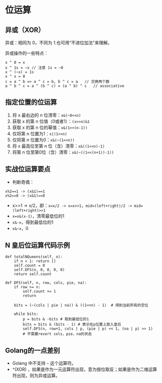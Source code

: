 # 位运算

## 异或（XOR）

异或：相同为 0，不同为 1.也可用“不进位加法”来理解。

异或操作的一些特点：

```
x ^ 0 = x
x ^ 1s = ~x // 注意 1s = ~0
x ^ (~x) = 1s
x ^ x = 0
c = a ^ b => a ^ c = b, b ^ c = a   // 交换两个数
a ^ b ^ c = a ^ (b ^ c) = (a ^ b) ^ c   // associative
```

## 指定位置的位运算

1. 将 x 最右边的 n 位清零：`x&(~0<<n)`
2. 获取 x 的第 n 位值（0或者1）：`(x>>n)&1`
3. 获取 x 的第 n 位的幂值：`x&(1<<(n-1))`
4. 仅将第 n 位置为1：`x|(1<<n)`
5. 仅将第 n 位置为0：`x&(~(1<<n))`
6. 将 x 最高位至第 n 位（含）清零：`x&((1<<n)-1)`
7. 将第 n 位至第0位（含）清零：`x&(~((1<<(n+1))-1))`

## 实战位运算要点

- 判断奇偶：
```
x%2==1 -> (x&1)==1
x%2==0 -> (x&1)==0
```

- x>>1 -> x/2，即：`x=x/2 -> x=x>>1`，`mid=(left+right)/2 -> mid=(left+right)>>1`
- `x=x&(x-1)`，清零最低位的1
- `x&-x`，得到最低位的1
- `x&~x`，0

## N 皇后位运算代码示例

```lang=python
def totalNQueens(self, n):
    if n < 1: return []
    self.count = 0
    self.DFS(n, 0, 0, 0, 0)
    return self.count

def DFS(self, n, row, cols, pie, na):
    if row >= n:
        self.count += 1
        return

    bits = (~(cols | pie | na)) & ((1<<n) - 1)  # 得到当前所有的空位

    while bits:
        p = bits & -bits # 取到最低位的1
        bits = bits & (bits - 1) # 表示在p位置上放入皇后
        self.DFS(n, row+1, cols | p, (pie | p) << 1, (na | p) >> 1)
        # 不需要revert cols，pie，na的状态
```

## Golang的一点差别

- Golang 中不支持 `~` 这个运算符。
- ^(XOR) ，如果是作为一元运算符出现，意为按位取反；如果是作为二维运算符出现，则为异或运算。